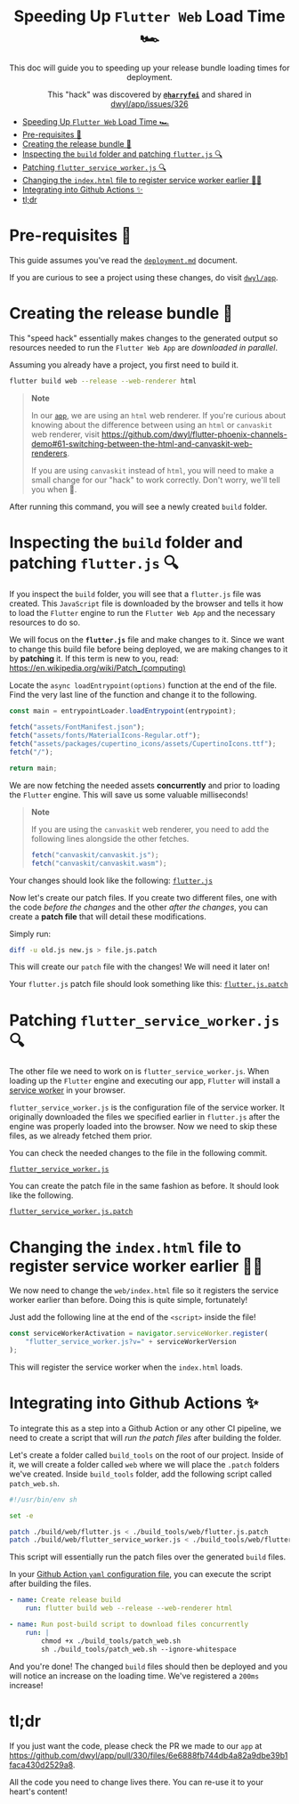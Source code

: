 <div align="center">

# Speeding Up `Flutter Web` Load Time 🏎️

This doc will guide you 
to speeding up your release bundle loading times
for deployment. 

This "hack" was discovered by 
[**`@harryfei`**](https://github.com/harryfei)
and shared in 
[dwyl/app/issues/326](https://github.com/dwyl/app/issues/326#issuecomment-1478314967)

</div>

- [Speeding Up `Flutter Web` Load Time 🏎️](#speeding-up-flutter-web-load-time-️)
- [Pre-requisites 📝](#pre-requisites-)
- [Creating the release bundle 🧱](#creating-the-release-bundle-)
- [Inspecting the `build` folder and patching `flutter.js` 🔍](#inspecting-the-build-folder-and-patching-flutterjs-)
- [Patching `flutter_service_worker.js` 🔍](#patching-flutter_service_workerjs-)
- [Changing the `index.html` file to register service worker earlier 🏃‍♂️](#changing-the-indexhtml-file-to-register-service-worker-earlier-️)
- [Integrating into Github Actions ✨](#integrating-into-github-actions-)
- [tl;dr](#tldr)


# Pre-requisites 📝

This guide assumes you've read
the [`deployment.md`](../deployment.md) document.

If you are curious to see a project
using these changes,
do visit [`dwyl/app`](https://github.com/dwyl/app).


# Creating the release bundle 🧱

This "speed hack" essentially makes changes
to the generated output
so resources needed to run the `Flutter Web App`
are *downloaded in parallel*.

Assuming you already have a project,
you first need to build it.

```sh
flutter build web --release --web-renderer html
```

> **Note**
>
> In our [`app`](https://github.com/dwyl/app),
> we are using an `html` web renderer.
> If you're curious about knowing about the difference
> between using an `html` or `canvaskit` web renderer,
> visit https://github.com/dwyl/flutter-phoenix-channels-demo#61-switching-between-the-html-and-canvaskit-web-renderers.
>
> If you are using `canvaskit` instead of `html`,
> you will need to make a small change for our "hack" to work correctly.
> Don't worry, we'll tell you when 🙂.

After running this command,
you will see a newly created `build` folder.


# Inspecting the `build` folder and patching `flutter.js` 🔍

If you inspect the `build` folder,
you will see that a `flutter.js` file was created.
This `JavaScript` file is downloaded by the browser
and tells it how to load the `Flutter` engine 
to run the `Flutter Web App`
and the necessary resources to do so.

We will focus on the **`flutter.js`** file 
and make changes to it.
Since we want to change this build file
before being deployed,
we are making changes to it
by **patching** it. 
If this term is new to you, 
read: https://en.wikipedia.org/wiki/Patch_(computing)

Locate the `async loadEntrypoint(options)` function
at the end of the file.
Find the very last line of the function
and change it to the following.

```js
const main = entrypointLoader.loadEntrypoint(entrypoint);
  
fetch("assets/FontManifest.json");
fetch("assets/fonts/MaterialIcons-Regular.otf");
fetch("assets/packages/cupertino_icons/assets/CupertinoIcons.ttf");
fetch("/");

return main;
```

We are now fetching the needed assets **concurrently**
and prior to loading the `Flutter` engine.
This will save us some valuable milliseconds!

> **Note**
>
> If you are using the `canvaskit` web renderer,
> you need to add the following lines
> alongside the other fetches.
>
> ```js
> fetch("canvaskit/canvaskit.js");
> fetch("canvaskit/canvaskit.wasm");
> ```

Your changes should look like the following:
[`flutter.js`](https://github.com/dwyl/learn-flutter/pull/84/commits/69347403f53594b041064e805dcbffe023952361)

Now let's create our patch files.
If you create two different files,
one with the code *before the changes*
and the other *after the changes*,
you can create a **patch file**
that will detail these modifications.

Simply run:

```sh
diff -u old.js new.js > file.js.patch
```

This will create our `patch` file with the changes!
We will need it later on!

Your `flutter.js` patch file should look something like this:
[`flutter.js.patch`](https://github.com/dwyl/learn-flutter/blob/b0f8f15676e52c8f705e8b3d18877f87b1127cd7/guides/flutter-web-speed-boost/flutter.js.patch)


# Patching `flutter_service_worker.js` 🔍

The other file we need to work on is `flutter_service_worker.js`.
When loading up the `Flutter` engine and executing our app,
`Flutter` will install a 
[service worker](https://web.dev/learn/pwa/service-workers/) in your browser.

`flutter_service_worker.js` is the configuration file of the service worker.
It originally downloaded the files we specified earlier in `flutter.js`
after the engine was properly loaded into the browser.
Now we need to skip these files, as we already fetched them prior.

You can check
the needed changes to the file
in the following commit.

[`flutter_service_worker.js`](https://github.com/dwyl/learn-flutter/pull/84/commits/b1edc58de99014f7423fdc9c08f207ec611b6439)

You can create the patch file in the same fashion as before.
It should look like the following.

[`flutter_service_worker.js.patch`](https://github.com/dwyl/learn-flutter/blob/b0f8f15676e52c8f705e8b3d18877f87b1127cd7/guides/flutter-web-speed-boost/flutter_service_worker.js.patch)


# Changing the `index.html` file to register service worker earlier 🏃‍♂️

We now need to change the `web/index.html` file
so it registers the service worker earlier than before.
Doing this is quite simple, fortunately!

Just add the following line 
at the end of the `<script>` inside the file!

```js
const serviceWorkerActivation = navigator.serviceWorker.register(
    "flutter_service_worker.js?v=" + serviceWorkerVersion
);
```

This will register the service worker
when the `index.html` loads.


# Integrating into Github Actions ✨

To integrate this as a step into a Github Action
or any other CI pipeline,
we need to create a script 
that will *run the patch files* after building the folder.

Let's create a folder called `build_tools`
on the root of our project.
Inside of it, we will create a folder called `web`
where we will place the `.patch` folders we've created.
Inside `build_tools` folder,
add the following script called `patch_web.sh`.

```sh
#!/usr/bin/env sh

set -e

patch ./build/web/flutter.js < ./build_tools/web/flutter.js.patch
patch ./build/web/flutter_service_worker.js < ./build_tools/web/flutter_service_worker.js.patch
```

This script will essentially run the patch files
over the generated `build` files.

In your 
[Github Action `yaml` configuration file](https://docs.github.com/en/actions/using-workflows/workflow-syntax-for-github-actions),
you can execute the script after building the files.

```yaml
- name: Create release build
    run: flutter build web --release --web-renderer html

- name: Run post-build script to download files concurrently
    run: | 
        chmod +x ./build_tools/patch_web.sh
        sh ./build_tools/patch_web.sh --ignore-whitespace
```

And you're done!
The changed `build` files
should then be deployed
and you will notice an increase on the loading time.
We've registered a `200ms` increase!


# tl;dr 

If you just want the code,
please check the PR we made to our `app`
at https://github.com/dwyl/app/pull/330/files/6e6888fb744db4a82a9dbe39b1faca430d2529a8.

All the code you need to change lives there.
You can re-use it to your heart's content! 
